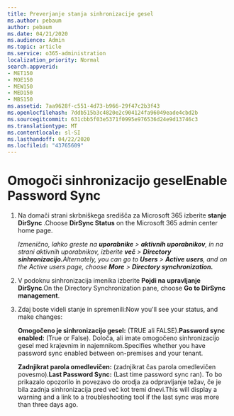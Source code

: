 ```yaml
---
title: Preverjanje stanja sinhronizacije gesel
ms.author: pebaum
author: pebaum
ms.date: 04/21/2020
ms.audience: Admin
ms.topic: article
ms.service: o365-administration
localization_priority: Normal
search.appverid:
- MET150
- MOE150
- MEW150
- MED150
- MBS150
ms.assetid: 7aa9628f-c551-4d73-b966-29f47c2b3f43
ms.openlocfilehash: 7ddb515b3c4820e2c904124fa96049eade4cbd2b
ms.sourcegitcommit: 631cbb5f03e5371f0995e976536d24e9d13746c3
ms.translationtype: MT
ms.contentlocale: sl-SI
ms.lasthandoff: 04/22/2020
ms.locfileid: "43765609"
---
```

# <a name="enable-password-sync"></a><span data-ttu-id="9b62d-102">Omogoči sinhronizacijo gesel</span><span class="sxs-lookup"><span data-stu-id="9b62d-102">Enable Password Sync</span></span>

1.  <span data-ttu-id="9b62d-103">Na domači strani skrbniškega središča za Microsoft 365 izberite **stanje DirSync** .</span><span class="sxs-lookup"><span data-stu-id="9b62d-103">Choose **DirSync Status** on the Microsoft 365 admin center home page.</span></span> 
    
     <span data-ttu-id="9b62d-104">*Izmenično, lahko greste na **uporabnike** \> **aktivnih uporabnikov**, in na strani aktivnih uporabnikov, izberite **več** \> **Directory sinhronizacijo.***</span><span class="sxs-lookup"><span data-stu-id="9b62d-104">*Alternately, you can go to **Users** \> **Active users**, and on the Active users page, choose **More** \> **Directory synchronization.***</span></span> 
    
2. <span data-ttu-id="9b62d-105">V podoknu sinhronizacija imenika izberite **Pojdi na upravljanje DirSync**.</span><span class="sxs-lookup"><span data-stu-id="9b62d-105">On the Directory Synchronization pane, choose **Go to DirSync management**.</span></span> 
    
3. <span data-ttu-id="9b62d-106">Zdaj boste videli stanje in spremenili:</span><span class="sxs-lookup"><span data-stu-id="9b62d-106">Now you'll see your status, and make changes:</span></span>
    
    <span data-ttu-id="9b62d-107">**Omogočeno je sinhronizacijo gesel:** (TRUE ali FALSE).</span><span class="sxs-lookup"><span data-stu-id="9b62d-107">**Password sync enabled:** (True or False).</span></span> <span data-ttu-id="9b62d-108">Določa, ali imate omogočeno sinhronizacijo gesel med krajevnim in najemnikom.</span><span class="sxs-lookup"><span data-stu-id="9b62d-108">Specifies whether you have password sync enabled between on-premises and your tenant.</span></span> 
    
    <span data-ttu-id="9b62d-109">**Zadnjikrat parola omedlevičen:** (zadnjikrat čas parola omedlevičen povesmo).</span><span class="sxs-lookup"><span data-stu-id="9b62d-109">**Last Password Sync:** (Last time password sync ran).</span></span> <span data-ttu-id="9b62d-110">To bo prikazalo opozorilo in povezavo do orodja za odpravljanje težav, če je bila zadnja sinhronizacija pred več kot tremi dnevi.</span><span class="sxs-lookup"><span data-stu-id="9b62d-110">This will display a warning and a link to a troubleshooting tool if the last sync was more than three days ago.</span></span> 
    


